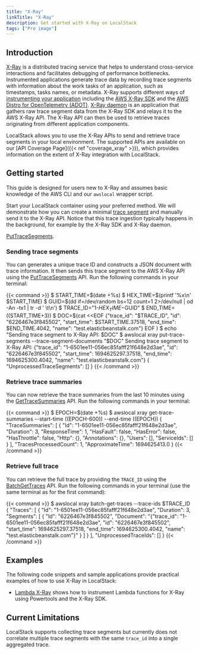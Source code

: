 ```yaml
---
title: "X-Ray"
linkTitle: "X-Ray"
description: Get started with X-Ray on LocalStack
tags: ["Pro image"]
---
```


## Introduction

[X-Ray](https://docs.aws.amazon.com/xray/latest/devguide/aws-xray.html) is a distributed tracing service that
helps to understand cross-service interactions and facilitates debugging of performance bottlenecks.
Instrumented applications generate trace data by recording trace segments with information about the work tasks of an
application, such as timestamps, tasks names, or metadata.
X-Ray supports different ways of [instrumenting your application](https://docs.aws.amazon.com/xray/latest/devguide/xray-instrumenting-your-app.html) including
the [AWS X-Ray SDK](https://docs.aws.amazon.com/xray/latest/devguide/xray-instrumenting-your-app.html#xray-instrumenting-xray-sdk) and
the [AWS Distro for OpenTelemetry (ADOT)](https://docs.aws.amazon.com/xray/latest/devguide/xray-instrumenting-your-app.html#xray-instrumenting-opentel).
[X-Ray daemon](https://docs.aws.amazon.com/xray/latest/devguide/xray-daemon.html) is an application that gathers
raw trace segment data from the X-Ray SDK and relays it to the AWS X-Ray API.
The X-Ray API can then be used to retrieve traces originating from different application components.

LocalStack allows
you to use the X-Ray APIs to send and retrieve trace segments in your local environment.
The supported APIs are available on our [API Coverage Page]({{< ref "coverage_xray" >}}),
which provides information on the extent of X-Ray integration with LocalStack.

## Getting started

This guide is designed for users new to X-Ray and assumes basic
knowledge of the AWS CLI and our `awslocal` wrapper script.

Start your LocalStack container using your preferred method.
We will demonstrate how you can create a minimal [trace segment](https://docs.aws.amazon.com/xray/latest/devguide/xray-api-segmentdocuments.html#api-segmentdocuments-fields)
and manually send it to the X-Ray API.
Notice that this trace ingestion typically happens in the background, for example by the X-Ray SDK and X-Ray daemon.

 [PutTraceSegments](https://docs.aws.amazon.com/xray/latest/api/API_PutTraceSegments.html).

### Sending trace segments

You can generates a unique trace ID and constructs a JSON document with trace information.
It then sends this trace segment to the AWS X-Ray API using the    [PutTraceSegments](https://docs.aws.amazon.com/xray/latest/api/API_PutTraceSegments.html) API.
Run the following commands in your terminal:

{{< command >}}
$ START_TIME=$(date +%s)
$ HEX_TIME=$(printf '%x\n' $START_TIME)
$ GUID=$(dd if=/dev/random bs=12 count=1 2>/dev/null | od -An -tx1 | tr -d ' \t\n')
$ TRACE_ID="1-$HEX_TIME-$GUID"
$ END_TIME=$(($START_TIME+3))
$ DOC=$(cat <<EOF
{"trace_id": "$TRACE_ID", "id": "6226467e3f845502", "start_time": $START_TIME.37518, "end_time": $END_TIME.4042, "name": "test.elasticbeanstalk.com"}
EOF
)
$ echo "Sending trace segment to X-Ray API: $DOC"
$ awslocal xray put-trace-segments --trace-segment-documents "$DOC"
<disable-copy>
Sending trace segment to X-Ray API: {"trace_id": "1-6501ee11-056ec85fafff21f648e2d3ae", "id": "6226467e3f845502", "start_time": 1694625297.37518, "end_time": 1694625300.4042, "name": "test.elasticbeanstalk.com"}
{
"UnprocessedTraceSegments": []
}
</disable-copy>
{{< /command >}}

### Retrieve trace summaries

You can now retrieve the trace summaries from the last 10 minutes using the [GetTraceSummaries](https://docs.aws.amazon.com/xray/latest/api/API_GetTraceSummaries.html) API.
Run the following commands in your terminal:

{{< command >}}
$ EPOCH=$(date +%s)
$ awslocal xray get-trace-summaries --start-time $(($EPOCH-600)) --end-time $(($EPOCH))
<disable-copy>
{
    "TraceSummaries": [
        {
            "Id": "1-6501ee11-056ec85fafff21f648e2d3ae",
            "Duration": 3,
            "ResponseTime": 1,
            "HasFault": false,
            "HasError": false,
            "HasThrottle": false,
            "Http": {},
            "Annotations": {},
            "Users": [],
            "ServiceIds": []
        }
    ],
    "TracesProcessedCount": 1,
    "ApproximateTime": 1694625413.0
}
</disable-copy>
{{< /command >}}

### Retrieve full trace

You can retrieve the full trace by providing the `TRACE_ID` using the [BatchGetTraces](https://docs.aws.amazon.com/xray/latest/api/API_BatchGetTraces.html) API.
Run the following commands in your terminal (use the same terminal as for the first command):

{{< command >}}
$ awslocal xray batch-get-traces --trace-ids $TRACE_ID
<disable-copy>
{
    "Traces": [
        {
            "Id": "1-6501ee11-056ec85fafff21f648e2d3ae",
            "Duration": 3,
            "Segments": [
                {
                    "Id": "6226467e3f845502",
                    "Document": "{\"trace_id\": \"1-6501ee11-056ec85fafff21f648e2d3ae\", \"id\": \"6226467e3f845502\", \"start_time\": 1694625297.37518, \"end_time\": 1694625300.4042, \"name\": \"test.elasticbeanstalk.com\"}"
                }
            ]
        }
    ],
    "UnprocessedTraceIds": []
}
</disable-copy>
{{< /command >}}

## Examples

The following code snippets and sample applications provide practical examples of how to use X-Ray in LocalStack:

- [Lambda X-Ray](https://github.com/localstack/localstack-pro-samples/tree/master/lambda-xray) shows how to instrument Lambda functions for X-Ray using Powertools and the X-Ray SDK.

## Current Limitations

LocalStack supports collecting trace segments but currently does not correlate multiple trace segments with the same
`trace_id` into a single aggregated trace.
